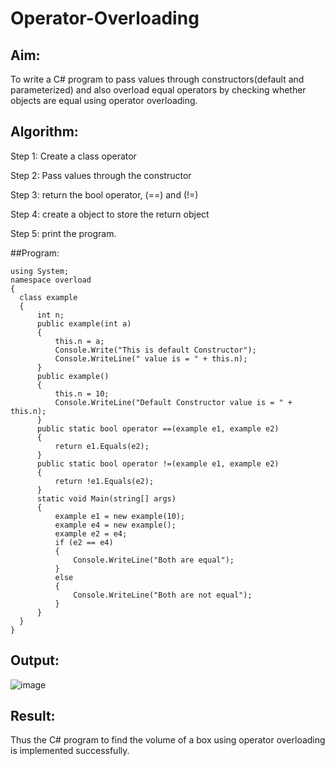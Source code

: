 # Operator-Overloading

## Aim:
 To write a C# program to pass values through constructors(default and parameterized) and also overload equal operators by checking whether objects are equal using operator overloading. 
 
 ## Algorithm:
 Step 1:
Create a class operator

Step 2:
Pass values through the constructor

Step 3:
return the bool operator, (==) and (!=)

Step 4:
create a object to store the return object

Step 5:
print the program.
 
 
 ##Program:
 ```
using System;
namespace overload
{
   class example
   {
       int n;
       public example(int a)
       {
           this.n = a;
           Console.Write("This is default Constructor");
           Console.WriteLine(" value is = " + this.n);
       }
       public example()
       {
           this.n = 10;
           Console.WriteLine("Default Constructor value is = " + this.n);
       }
       public static bool operator ==(example e1, example e2)
       {
           return e1.Equals(e2);
       }
       public static bool operator !=(example e1, example e2)
       {
           return !e1.Equals(e2);
       }
       static void Main(string[] args)
       {
           example e1 = new example(10);
           example e4 = new example();
           example e2 = e4;
           if (e2 == e4)
           {
               Console.WriteLine("Both are equal");
           }
           else
           {
               Console.WriteLine("Both are not equal");
           }
       }
   }
}
```
 
 ## Output:
 
 ![image](https://github.com/VarshaAjith1110/Operator-Overloading/assets/94222288/51650f10-68ae-4635-bbb0-4c9aae91996b)

 ## Result:
 Thus the C# program to find the volume of a box using operator overloading is implemented successfully.
